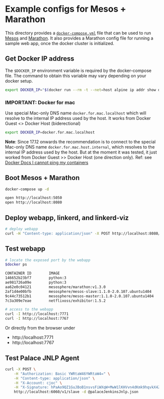 # Example configs for Mesos + Marathon

This directory provides a [`docker-compose.yml`](docker-compose.yml) file that
can be used to run [Mesos](http://mesos.apache.org/) and
[Marathon](https://mesosphere.github.io/marathon/). It also provides a
Marathon config file for running a sample web app, once the docker
cluster is initialized.

## Get Docker IP address

The `$DOCKER_IP` environment variable is required by the docker-compose file.
The command to obtain this variable may vary depending on your docker setup.

```bash
export DOCKER_IP="$(docker run --rm -t --net=host alpine ip addr show docker0 | grep 'inet ' | awk '{print $2}' | cut -f1  -d'/')"
```

### IMPORTANT: Docker for mac

Use special Mac-only DNS name `docker.for.mac.localhost` which will resolve to the internal IP address used by the host. It works from Docker Guest <> Docker Host (biderectional)

```bash
export DOCKER_IP=docker.for.mac.localhost
```
**Note**: Since 17.12 onwards the recommendation is to connect to the special Mac-only DNS name `docker.for.mac.host.internal`, which resolves to the internal IP address used by the host. But at the moment it was tested, it just worked from Docker Guest >> Docker Host (one direction only). Ref: see [Docker Docs I cannot ping my containers](https://docs.docker.com/docker-for-mac/networking/#i-cannot-ping-my-containers)

## Boot Mesos + Marathon

```bash
docker-compose up -d

open http://localhost:5050
open http://localhost:8080
```

## Deploy webapp, linkerd, and linkerd-viz

```bash
# deploy webapp
curl -H "Content-type: application/json" -X POST http://localhost:8080/v2/apps -d @webapp.json
```


## Test webapp

```bash
# locate the exposed port by the webapp
$docker ps

CONTAINER ID        IMAGE                                              COMMAND                  CREATED              STATUS              PORTS                                                  NAMES
146652b23bf7        python:3                                           "/bin/sh -c '/bin/..."   39 seconds ago       Up 38 seconds       0.0.0.0:7771->7771/tcp                                 mesos-af7ebbc2-b306-44a6-8f9f-1eb4cdff916a-S0.82126716-08a3-4a3e-9944-fa821a5dc84a
ae981726a09e        python:3                                           "/bin/sh -c '/bin/..."   44 seconds ago       Up 43 seconds       0.0.0.0:7767->7767/tcp                                 mesos-af7ebbc2-b306-44a6-8f9f-1eb4cdff916a-S0.cdd583b5-a22d-4268-b999-c0b6f63c2df8
aa62e0c04121        mesosphere/marathon:v1.3.0                         "./bin/start --mas..."   About a minute ago   Up About a minute   0.0.0.0:8080->8080/tcp                                 mesosmarathon_marathon_1
2af1d4e00bfb        mesosphere/mesos-slave:1.1.0-2.0.107.ubuntu1404    "mesos-slave --res..."   About a minute ago   Up About a minute   0.0.0.0:5051->5051/tcp                                 mesosmarathon_mesos-agent_1
9c44c73512b1        mesosphere/mesos-master:1.1.0-2.0.107.ubuntu1404   "mesos-master --re..."   About a minute ago   Up About a minute   0.0.0.0:5050->5050/tcp                                 mesosmarathon_mesos-leader_1
7c3a309e7eae        netflixoss/exhibitor:1.5.2                         "java -jar exhibit..."   4 hours ago          Up About a minute   2888/tcp, 3888/tcp, 0.0.0.0:2181->2181/tcp, 8080/tcp   mesosmarathon_zookeeper_1

# access to the webapp
curl -I http://localhost:7771
curl -I http://localhost:7767
```

Or directly from the browser under

* http://localhost:7771
* http://localhost:7767

## Test Palace JNLP Agent

```bash
curl -X POST \
	-H "Authorization: Basic YWRtaW46YWRtaW4=" \
	-H "Content-type: application/json" \
	-H "X-Account: cjoc" \
	-H "X-Signature: hPaAo9QZ1GuJBoB1nsvsFiWXqW+MwW1lKHVvn4dKmk9hqvkX4ZO8MGRhZfjrj+ue15wdhJiMGNlw5EzSO0275r5abfA1Buk6gTF35SKgcc8gTfAdkV3m+OJbnVA+H9OkwqUVs9K35xI05wy+id3tR+qnm5NgDDnVK7WeRqNWIjUkz1LgUunyEI1IYwNJwghb/NvPW2ecX3XGTH7GwEteMINaETnHDoNjdLJQYzIRQitk2d+lX06kyeTpQe3DN19Fktiv48TqExa5pJNAwznF8SwkInPIuwJqqZVyEKaiQ/fKLldj+etsCdPmcxDE4CECgAC/ZKwwTI12yPFbEWyGlg==" \
	http://localhost:6060/v1/slave -d @palaceJenkinsJnlp.json
```
